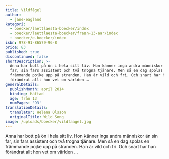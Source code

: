 ```yaml
---
title: Vildfågel
author:
  - jane-eagland
kategori:
  - boecker/laettlaesta-boecker/index
  - boecker/laettlaesta-boecker/fraan-13-aar/index
  - boecker/e-boecker/index
isbn: 978-91-86579-96-8
price: 83
published: true
discontinued: false
shortDescription: >-
  Anna har bott på ön i hela sitt liv. Hon känner inga andra människor än sin
  far, sin fars assistent och två trogna tjänare. Men så en dag spolas en
  främmande pojke upp på stranden. Han är vild och fri. Och snart har han
  förändrat allt hon vet om världen …
generalDetails:
  publishMonth: april 2014
  binding: Häftad
  age: från 13
  numPages: '93'
translationDetails:
  translator: Helena Olsson
  originalTitle: Wild Song
image: /uploads/boecker/vildfaagel.jpg
---
```

Anna har bott på ön i hela sitt liv. Hon känner inga andra människor än sin far, sin fars assistent och två trogna tjänare. Men så en dag spolas en främmande pojke upp på stranden. Han är vild och fri. Och snart har han förändrat allt hon vet om världen …

